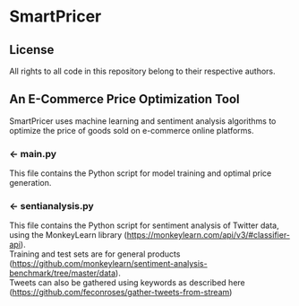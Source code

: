 # SmartPricer

## License
All rights to all code in this repository belong to their respective authors.

## An E-Commerce Price Optimization Tool

SmartPricer uses machine learning and sentiment analysis algorithms to optimize the price of goods sold on e-commerce online platforms.

### ← main.py

This file contains the Python script for model training and optimal price generation.

### ← sentianalysis.py

This file contains the Python script for sentiment analysis of Twitter data, using the MonkeyLearn library (https://monkeylearn.com/api/v3/#classifier-api).  
Training and test sets are for general products (https://github.com/monkeylearn/sentiment-analysis-benchmark/tree/master/data).  
Tweets can also be gathered using keywords as described here (https://github.com/feconroses/gather-tweets-from-stream)
